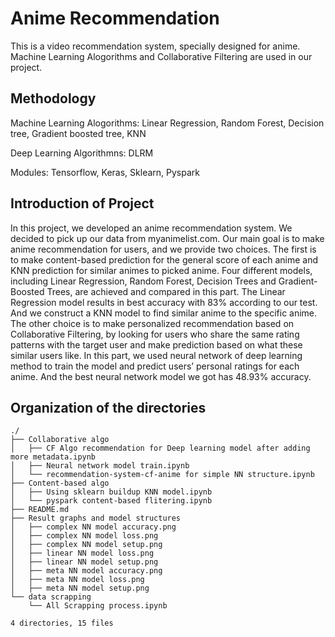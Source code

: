 # Anime Recommendation
This is a video recommendation system, specially designed for anime. Machine Learning Alogorithms and Collaborative Filtering are used in our project.

## Methodology
Machine Learning Alogorithms: Linear Regression, Random Forest, Decision tree, Gradient boosted tree, KNN

Deep Learning Algorithmns: DLRM

Modules: Tensorflow, Keras, Sklearn, Pyspark

## Introduction of Project

In this project, we developed an anime recommendation system. We decided to pick up our data from myanimelist.com. Our main goal is to make anime recommendation for users, and we provide two choices. The first is to make content-based prediction for the general score of each anime and KNN prediction for similar animes to picked anime. Four different models, including Linear Regression, Random Forest, Decision Trees and Gradient-Boosted Trees, are achieved and compared in this part. The Linear Regression model results in best accuracy with 83% according to our test. And we construct a KNN model to find similar anime to the specific anime. The other choice is to make personalized recommendation based on Collaborative Filtering, by looking for users who share the same rating patterns with the target user and make prediction based on what these similar users like. In this part, we used neural network of deep learning method to train the model and predict users’ personal ratings for each anime. And the best neural network model we got has 48.93% accuracy.


## Organization of the directories
```
./
├── Collaborative algo
│   ├── CF Algo recommendation for Deep learning model after adding more metadata.ipynb
│   ├── Neural network model train.ipynb
│   └── recommendation-system-cf-anime for simple NN structure.ipynb
├── Content-based algo
│   ├── Using sklearn buildup KNN model.ipynb
│   └── pyspark content-based flitering.ipynb
├── README.md
├── Result graphs and model structures
│   ├── complex NN model accuracy.png
│   ├── complex NN model loss.png
│   ├── complex NN model setup.png
│   ├── linear NN model loss.png
│   ├── linear NN model setup.png
│   ├── meta NN model accuracy.png
│   ├── meta NN model loss.png
│   ├── meta NN model setup.png
└── data scrapping
    └── All Scrapping process.ipynb

4 directories, 15 files
```
